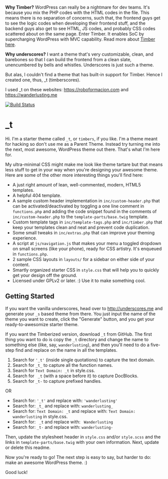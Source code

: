 **Why Timber?** WordPress can really be a nightmare for dev teams. It's because you mix the PHP codes with the HTML codes in the file. This means there is no separation of concerns, such that, the frontend guys get to see the logic codes when developing their frontend stuff, and the backend guys also get to see HTML, JS codes, and probably CSS codes scattered about on the same page.
Enter Timber. It enables SoC by supercharging WordPress with MVC capability. Read more about [Timber here](https://github.com/timber/timber).

**Why underscores?** I want a theme that's very customizable, clean, and barebones so that I can build the frontend from a clean slate, unencumbered by bells and whistles. Underscores is just such a theme.

But alas, I couldn't find a theme that has built-in support for Timber. Hence I created one, thus, \_t (timberscores).

I used \_t on these websites: https://roboformacion.com  and https://wanderlusting.me

[![Build Status](https://travis-ci.org/Automattic/_s.svg?branch=master)](https://travis-ci.org/Automattic/_s)

_t
===

Hi. I'm a starter theme called `_t`, or `timbers`, if you like. I'm a theme meant for hacking so don't use me as a Parent Theme. Instead try turning me into the next, most awesome, WordPress theme out there. That's what I'm here for.

My ultra-minimal CSS might make me look like theme tartare but that means less stuff to get in your way when you're designing your awesome theme. Here are some of the other more interesting things you'll find here:

* A just right amount of lean, well-commented, modern, HTML5 templates.
* A helpful 404 template.
* A sample custom header implementation in `inc/custom-header.php` that can be activated/deactivated by toggling a one line comment in `functions.php` and adding the code snippet found in the comments of `inc/custom-header.php` to the `template-parts/base.twig` template.
* Custom template tags in `inc/template-tags.php` and `inc/timber.php` that keep your templates clean and neat and prevent code duplication.
* Some small tweaks in `inc/extras.php` that can improve your theming experience.
* A script at `js/navigation.js` that makes your menu a toggled dropdown on small screens (like your phone), ready for CSS artistry. It's enqueued in `functions.php`.
* 2 sample CSS layouts in `layouts/` for a sidebar on either side of your content.
* Smartly organized starter CSS in `style.css` that will help you to quickly get your design off the ground.
* Licensed under GPLv2 or later. :) Use it to make something cool.

Getting Started
---------------

If you want the vanilla underscores, head over to http://underscores.me and generate your `_s` based theme from there. You just input the name of the theme you want to create, click the "Generate" button, and you get your ready-to-awesomize starter theme.

If you want the Timberized version, download `_t` from GitHub. The first thing you want to do is copy the `_t` directory and change the name to something else (like, say, `wanderlusting`), and then you'll need to do a five-step find and replace on the name in all the templates.

1. Search for `'_t'` (inside single quotations) to capture the text domain.
2. Search for `_t_` to capture all the function names.
3. Search for `Text Domain: _t` in style.css.
4. Search for <code>&nbsp;_t</code> (with a space before it) to capture DocBlocks.
5. Search for `_t-` to capture prefixed handles.

OR

* Search for: `'_t'` and replace with: `'wanderlusting'`
* Search for: `_t_` and replace with: `wanderlusting_`
* Search for: `Text Domain: _t` and replace with: `Text Domain: wanderlusting` in style.css.
* Search for: <code>&nbsp;_t</code> and replace with: <code>&nbsp;Wanderlusting</code>
* Search for: `_t-` and replace with: `wanderlusting-`

Then, update the stylesheet header in `style.css` and/or `style.scss` and the links in `template-parts/base.twig` with your own information. Next, update or delete this readme.

Now you're ready to go! The next step is easy to say, but harder to do: make an awesome WordPress theme. :)

Good luck!
